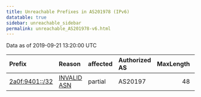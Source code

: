```yaml
---
title: Unreachable Prefixes in AS201978 (IPv6)
datatable: true
sidebar: unreachable_sidebar
permalink: unreachable_AS201978-v6.html
---
```


Data as of 2019-09-21 13:20:00 UTC


<div class="datatable-begin"></div>

| Prefix                                                 | Reason                                                                                                 | affected   | Authorized AS   |   MaxLength | Anchor                                         |   unreachable /48s |
|:-------------------------------------------------------|:-------------------------------------------------------------------------------------------------------|:-----------|:----------------|------------:|:-----------------------------------------------|-------------------:|
| [2a0f:9401::/32](https://stat.ripe.net/2a0f:9401::/32) | [INVALID ASN](https://rpki-validator.ripe.net/announcement-preview?asn=AS201978&prefix=2a0f:9401::/32) | partial    | AS20197         |          48 | [RIPE](unreachable_RIPE_NCC_RPKI_Root-v6.html) |              65536 |

<div class="datatable-end"></div>